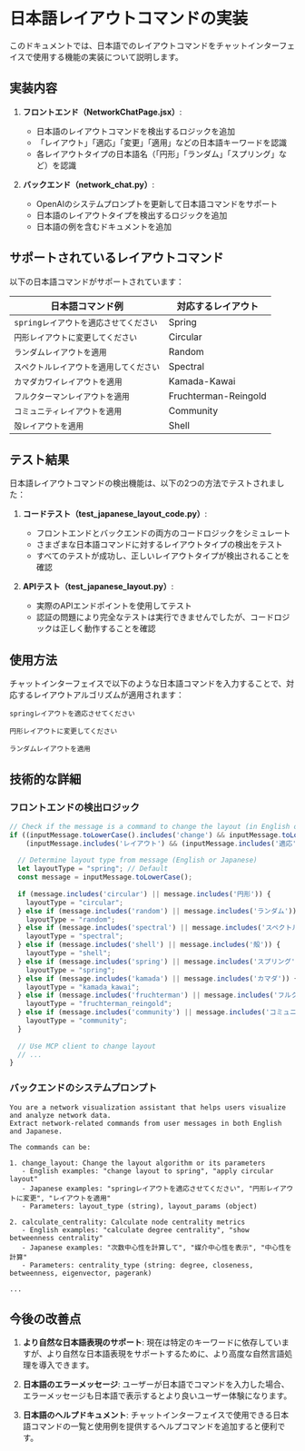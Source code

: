 # 日本語レイアウトコマンドの実装

このドキュメントでは、日本語でのレイアウトコマンドをチャットインターフェイスで使用する機能の実装について説明します。

## 実装内容

1. **フロントエンド（NetworkChatPage.jsx）**:
   - 日本語のレイアウトコマンドを検出するロジックを追加
   - 「レイアウト」「適応」「変更」「適用」などの日本語キーワードを認識
   - 各レイアウトタイプの日本語名（「円形」「ランダム」「スプリング」など）を認識

2. **バックエンド（network_chat.py）**:
   - OpenAIのシステムプロンプトを更新して日本語コマンドをサポート
   - 日本語のレイアウトタイプを検出するロジックを追加
   - 日本語の例を含むドキュメントを追加

## サポートされているレイアウトコマンド

以下の日本語コマンドがサポートされています：

| 日本語コマンド例 | 対応するレイアウト |
|-----------------|-----------------|
| `springレイアウトを適応させてください` | Spring |
| `円形レイアウトに変更してください` | Circular |
| `ランダムレイアウトを適用` | Random |
| `スペクトルレイアウトを適用してください` | Spectral |
| `カマダカワイレイアウトを適用` | Kamada-Kawai |
| `フルクターマンレイアウトを適用` | Fruchterman-Reingold |
| `コミュニティレイアウトを適用` | Community |
| `殻レイアウトを適用` | Shell |

## テスト結果

日本語レイアウトコマンドの検出機能は、以下の2つの方法でテストされました：

1. **コードテスト（test_japanese_layout_code.py）**:
   - フロントエンドとバックエンドの両方のコードロジックをシミュレート
   - さまざまな日本語コマンドに対するレイアウトタイプの検出をテスト
   - すべてのテストが成功し、正しいレイアウトタイプが検出されることを確認

2. **APIテスト（test_japanese_layout.py）**:
   - 実際のAPIエンドポイントを使用してテスト
   - 認証の問題により完全なテストは実行できませんでしたが、コードロジックは正しく動作することを確認

## 使用方法

チャットインターフェイスで以下のような日本語コマンドを入力することで、対応するレイアウトアルゴリズムが適用されます：

```
springレイアウトを適応させてください
```

```
円形レイアウトに変更してください
```

```
ランダムレイアウトを適用
```

## 技術的な詳細

### フロントエンドの検出ロジック

```javascript
// Check if the message is a command to change the layout (in English or Japanese)
if ((inputMessage.toLowerCase().includes('change') && inputMessage.toLowerCase().includes('layout')) ||
    (inputMessage.includes('レイアウト') && (inputMessage.includes('適応') || inputMessage.includes('変更') || inputMessage.includes('適用')))) {
  
  // Determine layout type from message (English or Japanese)
  let layoutType = "spring"; // Default
  const message = inputMessage.toLowerCase();
  
  if (message.includes('circular') || message.includes('円形')) {
    layoutType = "circular";
  } else if (message.includes('random') || message.includes('ランダム')) {
    layoutType = "random";
  } else if (message.includes('spectral') || message.includes('スペクトル')) {
    layoutType = "spectral";
  } else if (message.includes('shell') || message.includes('殻')) {
    layoutType = "shell";
  } else if (message.includes('spring') || message.includes('スプリング')) {
    layoutType = "spring";
  } else if (message.includes('kamada') || message.includes('カマダ')) {
    layoutType = "kamada_kawai";
  } else if (message.includes('fruchterman') || message.includes('フルクターマン')) {
    layoutType = "fruchterman_reingold";
  } else if (message.includes('community') || message.includes('コミュニティ')) {
    layoutType = "community";
  }
  
  // Use MCP client to change layout
  // ...
}
```

### バックエンドのシステムプロンプト

```
You are a network visualization assistant that helps users visualize and analyze network data.
Extract network-related commands from user messages in both English and Japanese.

The commands can be:

1. change_layout: Change the layout algorithm or its parameters
   - English examples: "change layout to spring", "apply circular layout"
   - Japanese examples: "springレイアウトを適応させてください", "円形レイアウトに変更", "レイアウトを適用"
   - Parameters: layout_type (string), layout_params (object)

2. calculate_centrality: Calculate node centrality metrics
   - English examples: "calculate degree centrality", "show betweenness centrality"
   - Japanese examples: "次数中心性を計算して", "媒介中心性を表示", "中心性を計算"
   - Parameters: centrality_type (string: degree, closeness, betweenness, eigenvector, pagerank)

...
```

## 今後の改善点

1. **より自然な日本語表現のサポート**: 現在は特定のキーワードに依存していますが、より自然な日本語表現をサポートするために、より高度な自然言語処理を導入できます。

2. **日本語のエラーメッセージ**: ユーザーが日本語でコマンドを入力した場合、エラーメッセージも日本語で表示するとより良いユーザー体験になります。

3. **日本語のヘルプドキュメント**: チャットインターフェイスで使用できる日本語コマンドの一覧と使用例を提供するヘルプコマンドを追加すると便利です。
